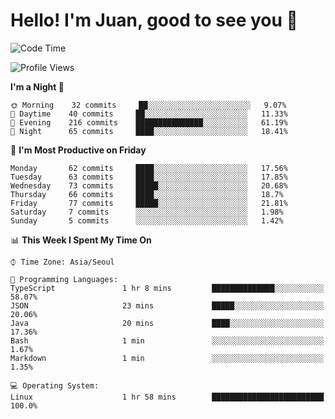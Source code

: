 # Hello! I'm Juan, good to see you 👋

<!--
**Y-k-Y/Y-k-Y** is a ✨ _special_ ✨ repository because its `README.md` (this file) appears on your GitHub profile.

Here are some ideas to get you started:

- 🔭 I’m currently working on ...
- 🌱 I’m currently learning ...
- 👯 I’m looking to collaborate on ...
- 🤔 I’m looking for help with ...
- 💬 Ask me about ...
- 📫 How to reach me: ...
- 😄 Pronouns: ...
- ⚡ Fun fact: ...
-->
<!--
![Profile views](https://gpvc.arturio.dev/Y-k-Y)

[![Omid Nikrah StackOverflow](https://github-readme-stackoverflow.vercel.app/?userID=9517076)](https://stackoverflow.com/users/9517076/i-have-10-fingers)
-->

<!--START_SECTION:waka-->
![Code Time](http://img.shields.io/badge/Code%20Time-0%20secs-blue)

![Profile Views](http://img.shields.io/badge/Profile%20Views-0-blue)

**I'm a Night 🦉** 

```text
🌞 Morning    32 commits     ██░░░░░░░░░░░░░░░░░░░░░░░   9.07% 
🌆 Daytime    40 commits     ██░░░░░░░░░░░░░░░░░░░░░░░   11.33% 
🌃 Evening    216 commits    ███████████████░░░░░░░░░░   61.19% 
🌙 Night      65 commits     ████░░░░░░░░░░░░░░░░░░░░░   18.41%

```
📅 **I'm Most Productive on Friday** 

```text
Monday       62 commits     ████░░░░░░░░░░░░░░░░░░░░░   17.56% 
Tuesday      63 commits     ████░░░░░░░░░░░░░░░░░░░░░   17.85% 
Wednesday    73 commits     █████░░░░░░░░░░░░░░░░░░░░   20.68% 
Thursday     66 commits     ████░░░░░░░░░░░░░░░░░░░░░   18.7% 
Friday       77 commits     █████░░░░░░░░░░░░░░░░░░░░   21.81% 
Saturday     7 commits      ░░░░░░░░░░░░░░░░░░░░░░░░░   1.98% 
Sunday       5 commits      ░░░░░░░░░░░░░░░░░░░░░░░░░   1.42%

```


📊 **This Week I Spent My Time On** 

```text
⌚︎ Time Zone: Asia/Seoul

💬 Programming Languages: 
TypeScript               1 hr 8 mins         ██████████████░░░░░░░░░░░   58.07% 
JSON                     23 mins             █████░░░░░░░░░░░░░░░░░░░░   20.06% 
Java                     20 mins             ████░░░░░░░░░░░░░░░░░░░░░   17.36% 
Bash                     1 min               ░░░░░░░░░░░░░░░░░░░░░░░░░   1.67% 
Markdown                 1 min               ░░░░░░░░░░░░░░░░░░░░░░░░░   1.35%

💻 Operating System: 
Linux                    1 hr 58 mins        █████████████████████████   100.0%

```


<!--END_SECTION:waka-->
